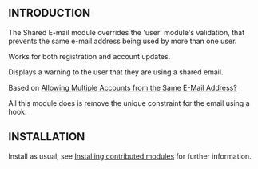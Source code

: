 INTRODUCTION
------------

The Shared E-mail module overrides the 'user' module's validation,
that prevents the same e-mail address being used by more than one user.

Works for both registration and account updates.

Displays a warning to the user that they are using a shared email.

Based on [Allowing Multiple Accounts from the Same E-Mail Address?
](http://drupal.org/node/15578#comment-249157)

All this module does is remove the unique constraint for the email using a hook.

INSTALLATION
------------

Install as usual, see [Installing contributed modules](https://drupal.org/node/895232) for further information.
